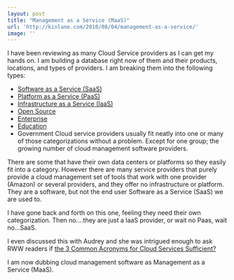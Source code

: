 ```yaml
---
layout: post
title: "Management as a Service (MaaS)"
url: 'http://kinlane.com/2010/08/04/management-as-a-service/'
image: ''
---
```


I have been reviewing as many Cloud Service providers as I can get my hands on. I am building a database right now of them and their products, locations, and types of providers. I am breaking them into the following types:

  * [Software as a Service (SaaS)][1]
  * [Platform as a Service (PaaS)][2]
  * [Infrastructure as a Service (IaaS)][3]
  * [Open Source][4]
  * [Enterprise][5]
  * [Education][6]
  * Government
Cloud service providers usually fit neatly into one or many of those categorizations without a problem. Except for one group; the growing number of cloud management software providers.

There are some that have their own data centers or platforms so they easily fit into a category. However there are many service providers that purely provide a cloud management set of tools that work with one provider (Amazon) or several providers, and they offer no infrastructure or platform. They are a software, but not the end user Software as a Service (SaaS) we are used to.

I have gone back and forth on this one, feeling they need their own categorization. Then no....they are just a IaaS provider, or wait no Paas, wait no...SaaS.

I even discussed this with Audrey and she was intrigued enough to ask RWW readers if [the 3 Common Acronyms for Cloud Services Sufficient?][7]

I am now dubbing cloud management software as Management as a Service (MaaS).

   [1]: http://www.kinlane.com/category/software-as-a-service-saas/
   [2]: http://www.kinlane.com/category/platform-as-a-service-paas/
   [3]: http://www.kinlane.com/category/infrastructure-as-a-service-iaas/
   [4]: http://www.kinlane.com/category/open-source/
   [5]: http://www.kinlane.com/category/enterpise-20/
   [6]: http://www.hackeducation.com
   [7]: http://www.readwriteweb.com/cloud/2010/08/weekly-poll-are-the-3-common-a.php
